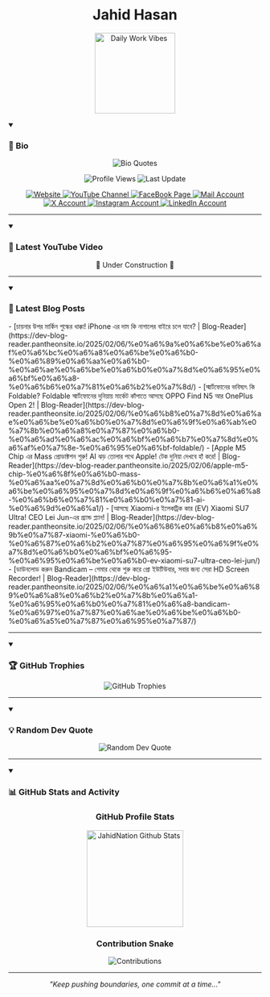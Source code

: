 <!-- ============================== -->
<!--          JAHID HASAN          -->
<!-- ============================== -->

<h1 align="center">Jahid Hasan</h1>
<p align="center">
  <img alt="Daily Work Vibes" height="160px" src="https://i.imgur.com/uhZdH9C.gif" />
</p>

<!-- ========= BIO SECTION ========= -->
<details open>
  <summary><h3>📝 Bio</h3></summary>
  <p align="center">
    <img src="https://readme-typing-svg.demolab.com/?lines=Every+day,+learn+something+new.;Make+mistakes,+learn+from+them.;Work+hard,+stay+humble,+succeed.;Dream+big,+take+action,+succeed.;Small+steps+lead+to+big+leaps.;Take+action,+make+things+happen.&font=Fira+Code&center=true&width=440&height=45&color=808080&vCenter=true&pause=1000&size=22" alt="Bio Quotes"/>
  </p>
  <p align="center">
    <img alt="Profile Views" title="Profile Views" src="https://komarev.com/ghpvc/?username=jahidnation&style=for-the-badge&color=29bf12"/>
    <img alt="Last Update" title="Last Update" src="https://img.shields.io/github/last-commit/jahidnation/jahidnation?logo=markdown&label=LAST+UPDATE&color=29bf12&style=for-the-badge"/>
  </p>
  <p align="center">
    <a href="https://jahid.eu.org">
      <img alt="Website" title="Website" src="https://img.shields.io/badge/Website-414141?logo=google-chrome&logoColor=white"/>
    </a>
    <a href="https://youtube.com/@jahidnation">
      <img alt="YouTube Channel" title="YouTube Channel" src="https://img.shields.io/badge/YouTube-%23FF0000.svg?logo=YouTube&logoColor=white"/>
    </a>
    <a href="https://facebook.com/jahidnation">
      <img alt="FaceBook Page" title="FaceBook Page" src="https://img.shields.io/badge/FaceBook-%234267B2.svg?logo=FaceBook&logoColor=white"/>
    </a>
    <a href="mailto:mail@jahid.eu.org">
      <img alt="Mail Account" title="Mail Account" src="https://img.shields.io/badge/Mail-%23c71610.svg?logo=Gmail&logoColor=white"/>
    </a>
    <a href="https://twitter.com/jahidnation">
      <img alt="X Account" title="X Account" src="https://img.shields.io/badge/X-000000.svg?logo=x&logoColor=white"/>
    </a>
    <a href="https://instagram.com/jahidnation">
      <img alt="Instagram Account" title="Instagram Account" src="https://img.shields.io/badge/Instagram-%23E4405F.svg?logo=Instagram&logoColor=white"/>
    </a>
    <a href="https://linkedin.com/in/jahidnation">
      <img alt="LinkedIn Account" title="LinkedIn Account" src="https://custom-icon-badges.demolab.com/badge/LinkedIn-0A66C2?logo=linkedin-white&logoColor=fff"/>
    </a>
  </p>
  <hr>
</details>

<!-- ========= YOUTUBE SECTION ========= -->
<details open>
  <summary><h3>🎥 Latest YouTube Video</h3></summary>
  <!-- BEGIN VID -->
  <!-- You can embed your latest video or update this section manually -->
  <p align="center">🚧 Under Construction 🚧</p>
  <!-- END VID -->
  <hr>
</details>

<!-- ========= BLOG POSTS SECTION ========= -->
<details open>
  <summary><h3>📰 Latest Blog Posts</h3></summary>
  <!-- BLOG-POST-LIST:START -->
- [চায়নার উপর মার্কিন শুল্কের ধাক্কা! iPhone এর দাম কি নাগালের বাইরে চলে যাবে? | Blog-Reader](https://dev-blog-reader.pantheonsite.io/2025/02/06/%e0%a6%9a%e0%a6%be%e0%a6%af%e0%a6%bc%e0%a6%a8%e0%a6%be%e0%a6%b0-%e0%a6%89%e0%a6%aa%e0%a6%b0-%e0%a6%ae%e0%a6%be%e0%a6%b0%e0%a7%8d%e0%a6%95%e0%a6%bf%e0%a6%a8-%e0%a6%b6%e0%a7%81%e0%a6%b2%e0%a7%8d/)
- [স্মার্টফোনের ভবিষ্যৎ কি Foldable? Foldable স্মার্টফোনের দুনিয়ায় মার্কেট কাঁপাতে আসছে OPPO Find N5 আর OnePlus Open 2! | Blog-Reader](https://dev-blog-reader.pantheonsite.io/2025/02/06/%e0%a6%b8%e0%a7%8d%e0%a6%ae%e0%a6%be%e0%a6%b0%e0%a7%8d%e0%a6%9f%e0%a6%ab%e0%a7%8b%e0%a6%a8%e0%a7%87%e0%a6%b0-%e0%a6%ad%e0%a6%ac%e0%a6%bf%e0%a6%b7%e0%a7%8d%e0%a6%af%e0%a7%8e-%e0%a6%95%e0%a6%bf-foldable/)
- [Apple M5 Chip এর Mass প্রোডাক্টশন শুরু! AI ঝড় তোলার পথে Apple! টেক দুনিয়া দেখবে হাঁ করে! | Blog-Reader](https://dev-blog-reader.pantheonsite.io/2025/02/06/apple-m5-chip-%e0%a6%8f%e0%a6%b0-mass-%e0%a6%aa%e0%a7%8d%e0%a6%b0%e0%a7%8b%e0%a6%a1%e0%a6%be%e0%a6%95%e0%a7%8d%e0%a6%9f%e0%a6%b6%e0%a6%a8-%e0%a6%b6%e0%a7%81%e0%a6%b0%e0%a7%81-ai-%e0%a6%9d%e0%a6%a1/)
- [আসছে Xiaomi-র ইলেকট্রিক কার &lpar;EV&rpar; Xiaomi SU7 Ultra! CEO Lei Jun-এর গ্র্যান্ড প্ল্যান! | Blog-Reader](https://dev-blog-reader.pantheonsite.io/2025/02/06/%e0%a6%86%e0%a6%b8%e0%a6%9b%e0%a7%87-xiaomi-%e0%a6%b0-%e0%a6%87%e0%a6%b2%e0%a7%87%e0%a6%95%e0%a6%9f%e0%a7%8d%e0%a6%b0%e0%a6%bf%e0%a6%95-%e0%a6%95%e0%a6%be%e0%a6%b0-ev-xiaomi-su7-ultra-ceo-lei-jun/)
- [ডাউনলোড করুন Bandicam – গেমার থেকে শুরু করে প্রো ইউটিউবার, সবার জন্য সেরা HD Screen Recorder! | Blog-Reader](https://dev-blog-reader.pantheonsite.io/2025/02/06/%e0%a6%a1%e0%a6%be%e0%a6%89%e0%a6%a8%e0%a6%b2%e0%a7%8b%e0%a6%a1-%e0%a6%95%e0%a6%b0%e0%a7%81%e0%a6%a8-bandicam-%e0%a6%97%e0%a7%87%e0%a6%ae%e0%a6%be%e0%a6%b0-%e0%a6%a5%e0%a7%87%e0%a6%95%e0%a7%87/)
<!-- BLOG-POST-LIST:END -->
  <hr>
</details>

<!-- ========= GITHUB TROPHIES ========= -->
<details open>
  <summary><h3>🏆 GitHub Trophies</h3></summary>
  <p align="center">
    <img alt="GitHub Trophies" title="GitHub Trophies" src="https://github-profile-trophy.vercel.app/?username=jahidnation&column=8&theme=gruvbox&no-frame=true"/>
  </p>
  <hr>
</details>

<!-- ========= RANDOM DEV QUOTE ========= -->
<details open>
  <summary><h3>💡 Random Dev Quote</h3></summary>
  <p align="center">
    <img alt="Random Dev Quote" title="Random Dev Quote" src="https://quotes-github-readme.vercel.app/api?type=horizontal&theme=radical"/>
  </p>
  <hr>
</details>

<!-- ========= GITHUB STATS & ACTIVITY ========= -->
<details open>
  <summary><h3>📊 GitHub Stats and Activity</h3></summary>

  <h3 align="center">GitHub Profile Stats</h3>
  <p align="center">
    <img alt="JahidNation Github Stats" src="https://denvercoder1-github-readme-stats.vercel.app/api/?username=jahidnation&show_icons=true&include_all_commits=true&count_private=true&theme=react&hide_border=true&bg_color=1F222E&title_color=F85D7F&icon_color=F8D866" height="192px"/>
  </p>

  <h3 align="center">Contribution Snake</h3>
  <p align="center">
    <img alt="Contributions" title="Contributions" src="https://github.com/jahidnation/jahidnation/blob/contributions/snake.svg"/>
  </p>
  <hr>
</details>

<!-- ========= FOOTER ========= -->
<p align="center">
  <i>"Keep pushing boundaries, one commit at a time..."</i>
</p>

